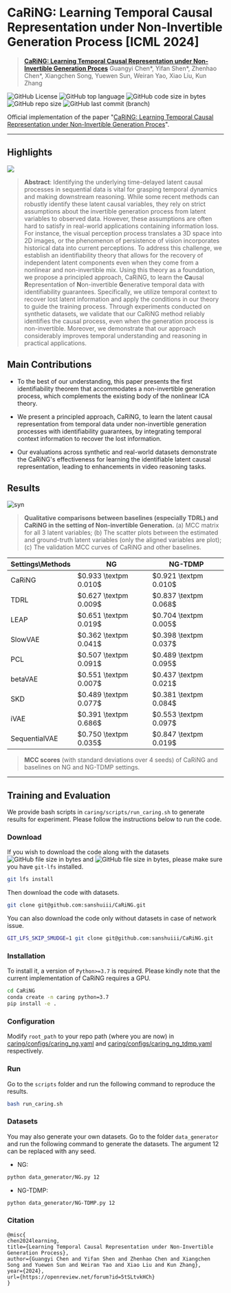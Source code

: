 # CaRiNG: Learning Temporal Causal Representation under Non-Invertible Generation Process [ICML 2024]


> [**CaRiNG: Learning Temporal Causal Representation under Non-Invertible Generation Proces**](https://arxiv.org/abs/2401.14535)
> Guangyi Chen*, Yifan Shen*, Zhenhao Chen*, Xiangchen Song, Yuewen Sun, Weiran Yao, Xiao Liu, Kun Zhang

![GitHub License](https://img.shields.io/github/license/sanshuiii/CaRiNG?style=plastic) ![GitHub top language](https://img.shields.io/github/languages/top/sanshuiii/CaRiNG?style=plastic) ![GitHub code size in bytes](https://img.shields.io/github/languages/code-size/sanshuiii/CaRiNG?style=plastic) ![GitHub repo size](https://img.shields.io/github/repo-size/sanshuiii/CaRiNG?style=plastic) ![GitHub last commit (branch)](https://img.shields.io/github/last-commit/sanshuiii/CaRiNG/main?style=plastic)

Official implementation of the paper "[CaRiNG: Learning Temporal Causal Representation under Non-Invertible Generation Proces](https://arxiv.org/abs/2401.14535)".
<hr />


## Highlights

![](imgs/CaRiNG_top.png)

> **Abstract**: Identifying the underlying time-delayed latent causal processes in sequential data is vital for grasping temporal dynamics and making downstream reasoning. While some recent methods can robustly identify these latent causal variables, they rely on strict assumptions about the invertible generation process from latent variables to observed data. However, these assumptions are often hard to satisfy in real-world applications containing information loss. For instance, the visual perception process translates a 3D space into 2D images, or the phenomenon of persistence of vision incorporates historical data into current perceptions. To address this challenge, we establish an identifiability theory that allows for the recovery of independent latent components even when they come from a nonlinear and non-invertible mix. Using this theory as a foundation, we propose a principled approach, CaRiNG, to learn the **Ca**usal **R**epresentat**i**on of **N**on-invertible **G**enerative temporal data with identifiability guarantees. Specifically, we utilize temporal context to recover lost latent information and apply the conditions in our theory to guide the training process. Through experiments conducted on synthetic datasets, we validate that our CaRiNG method reliably identifies the causal process, even when the generation process is non-invertible. Moreover, we demonstrate that our approach considerably improves temporal understanding and reasoning in practical applications.

## Main Contributions
- To the best of our understanding, this paper presents the first identifiability theorem that accommodates a non-invertible generation process, which complements the existing body of the nonlinear ICA theory.

- We present a principled approach, CaRiNG, to learn the latent causal representation from temporal data under non-invertible generation processes with identifiability guarantees, by integrating temporal context information to recover the lost information.

- Our evaluations across synthetic and real-world datasets demonstrate the CaRiNG's effectiveness for learning the identifiable latent causal representation, leading to enhancements in video reasoning tasks.

## Results
![syn](imgs/CaRiNG_exp.jpg)

> **Qualitative comparisons between baselines (especially TDRL) and CaRiNG in the setting of Non-invertible Generation.** (a) MCC matrix for all 3 latent variables; (b) The scatter plots between the estimated and ground-truth latent variables (only the aligned variables are plot); (c) The validation MCC curves of CaRiNG and other baselines.

| Settings\Methods | NG                      | NG-TDMP                 |
|------------------|-------------------------|-------------------------|
| CaRiNG           | $0.933 \textpm 0.010$ | $0.921 \textpm 0.010$ |
| TDRL             | $0.627 \textpm 0.009$ | $0.837 \textpm 0.068$ |
| LEAP             | $0.651 \textpm 0.019$ | $0.704 \textpm 0.005$ |
| SlowVAE          | $0.362 \textpm 0.041$ | $0.398 \textpm 0.037$ |
| PCL              | $0.507 \textpm 0.091$ | $0.489 \textpm 0.095$ |
| betaVAE          | $0.551 \textpm 0.007$ | $0.437 \textpm 0.021$ |
| SKD              | $0.489 \textpm 0.077$ | $0.381 \textpm 0.084$ |
| iVAE             | $0.391 \textpm 0.686$ | $0.553 \textpm 0.097$ |
| SequentialVAE    | $0.750 \textpm 0.035$ | $0.847 \textpm 0.019$ |

> **MCC scores** (with standard deviations over 4 seeds) of CaRiNG and baselines on NG and NG-TDMP settings.

<hr />

## Training and Evaluation
We provide bash scripts in `caring/scripts/run_caring.sh` to generate results for experiment. Please follow the instructions below to run the code.

### Download
If you wish to download the code along with the datasets ![GitHub file size in bytes](https://img.shields.io/github/size/sanshuiii/CaRiNG/caring%2Fdatasets%2Fug%2Fdata.npz?style=plastic&label=ug) and ![GitHub file size in bytes](https://img.shields.io/github/size/sanshuiii/CaRiNG/caring%2Fdatasets%2Fug_tdmp%2Fdata.npz?style=plastic&label=ug_tdmp), please make sure you have `git-lfs` installed.
```bash
git lfs install
```

Then download the code with datasets.
```bash
git clone git@github.com:sanshuiii/CaRiNG.git
```

You can also download the code only without datasets in case of network issue.
```bash
GIT_LFS_SKIP_SMUDGE=1 git clone git@github.com:sanshuiii/CaRiNG.git
```

### Installation
To install it, a version of `Python>=3.7` is required. Please kindly note that the current implementation of CaRiNG requires a GPU.
```bash
cd CaRiNG
conda create -n caring python=3.7
pip install -e .
```

### Configuration
Modify `root_path` to your repo path (where you are now) in [caring/configs/caring_ng.yaml](caring/configs/caring_ng.yaml) and [caring/configs/caring_ng_tdmp.yaml](caring/configs/caring_ng_tdmp.yaml) respectively.

### Run
Go to the ```scripts``` folder and run the following command to reproduce the results.
```bash
bash run_caring.sh
```

### Datasets
You may also generate your own datasets. Go to the folder  ```data_generator``` and run the following command to generate the datasets. The argument $12$ can be replaced with any seed.
- NG: 
```bash
python data_generator/NG.py 12
```
- NG-TDMP: 
```bash
python data_generator/NG-TDMP.py 12
```

### Citation
```
@misc{
chen2024learning,
title={Learning Temporal Causal Representation under Non-Invertible Generation Process},
author={Guangyi Chen and Yifan Shen and Zhenhao Chen and Xiangchen Song and Yuewen Sun and Weiran Yao and Xiao Liu and Kun Zhang},
year={2024},
url={https://openreview.net/forum?id=5tSLtvkHCh}
}
```


